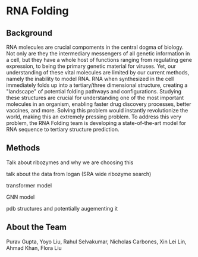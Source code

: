 # RNA Folding

## Background
RNA molecules are crucial compoments in the central dogma of biology. Not only are they the intermediary messengers of all genetic information in a cell, but they have a whole host of functions ranging from regulating gene expression, to being the primary genetic material for viruses. Yet, our understanding of these vital molecules are limited by our current methods, namely the inability to model RNA. RNA when synthesized in the cell immediately folds up into a tertiary/three dimensional structure, creating a "landscape" of potential folding pathways and configurations. Studying these structures are crucial for understanding one of the most important molecules in an organism, enabling faster drug discovery processes, better vaccines, and more. Solving this problem would instantly revolutionize the world, making this an extremely pressing problem. To address this very problem, the RNA Folding team is developing a state-of-the-art model for RNA sequence to tertiary structure prediction. 

## Methods

Talk about ribozymes and why we are choosing this

talk about the data from logan (SRA wide ribozyme search)

transformer model

GNN model

pdb structures and potentially augementing it


## About the Team
Purav Gupta, Yoyo Liu, Rahul Selvakumar, Nicholas Carbones, Xin Lei Lin, Ahmad Khan, Flora Liu